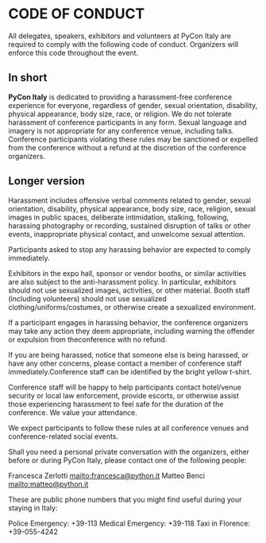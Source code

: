 # CODE OF CONDUCT

All delegates, speakers, exhibitors and volunteers at PyCon Italy are required to comply with
the following code of conduct. Organizers will enforce this code throughout the event.

## In short

**PyCon Italy** is dedicated to providing a harassment-free conference experience for everyone,
regardless of gender, sexual orientation, disability, physical appearance, body size, race, or religion.
We do not tolerate harassment of conference participants in any form.
Sexual language and imagery is not appropriate for any conference venue, including talks.
Conference participants violating these rules may be sanctioned or expelled from the conference
without a refund at the discretion of the conference organizers.

## Longer version

Harassment includes offensive verbal comments related to gender, sexual orientation, disability,
physical appearance, body size, race, religion, sexual images in public spaces, deliberate intimidation,
stalking, following, harassing photography or recording, sustained disruption of talks or other events,
inappropriate physical contact, and unwelcome sexual attention.

Participants asked to stop any harassing behavior are expected to comply immediately.

Exhibitors in the expo hall, sponsor or vendor booths, or similar activities are also subject
to the anti-harassment policy. In particular, exhibitors should not use sexualized images,
activities, or other material. Booth staff (including volunteers) should not use sexualized
clothing/uniforms/costumes, or otherwise create a sexualized environment.

If a participant engages in harassing behavior, the conference organizers may take any
action they deem appropriate, including warning the offender or expulsion from theconference with no refund.

If you are being harassed, notice that someone else is being harassed, or have any other concerns,
please contact a member of conference staff immediately.Conference staff can be identified by
the bright yellow t-shirt.

Conference staff will be happy to help participants contact hotel/venue security or local law
enforcement, provide escorts, or otherwise assist those experiencing harassment to feel
safe for the duration of the conference. We value your attendance.

We expect participants to follow these rules at all conference venues and conference-related social events.

Shall you need a personal private conversation with the organizers, either before or during
PyCon Italy, please contact one of the following people:

Francesca Zerlotti [mailto:francesca@python.it](francesca@python.it)
Matteo Benci [mailto:matteo@python.it](matteo@python.it)

These are public phone numbers that you might find useful during your staying in Italy:

Police Emergency: +39-113
Medical Emergency: +39-118
Taxi in Florence: +39-055-4242